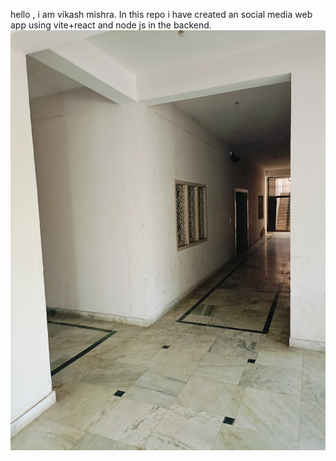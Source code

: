 hello , i am vikash mishra. In this repo i have created an social media web app using vite+react and node js in the backend.
![Alt text](https://github.com/vikashmishra1234/insta-clone/blob/main/4.jpg.jpeg?raw=true)
